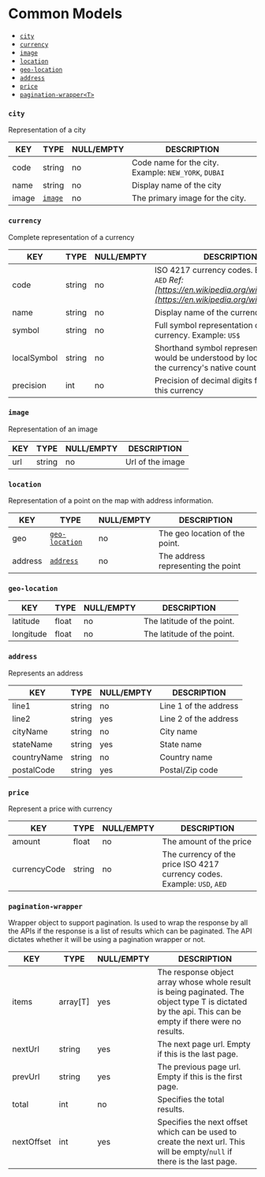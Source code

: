 # Common Models

* [`city`](#city)
* [`currency`](#currency)
* [`image`](#image)
* [`location`](#location)
* [`geo-location`](#geo-location)
* [`address`](#address)
* [`price`](#price)
* [`pagination-wrapper<T>`](#pagination-wrapper)

### `city`

Representation of a city

| KEY   | TYPE                              | NULL/EMPTY | DESCRIPTION                                          |
|-------|-----------------------------------|------------|------------------------------------------------------|
| code  | string                            | no         | Code name for the city. Example: `NEW_YORK`, `DUBAI` |
| name  | string                            | no         | Display name of the city                             |
| image | [`image`](common-models.md#image) | no         | The primary image for the city.                      |

### `currency`

Complete representation of a currency

| KEY         | TYPE   | NULL/EMPTY | DESCRIPTION                                                                                                                            |
|-------------|--------|------------|----------------------------------------------------------------------------------------------------------------------------------------|
| code        | string | no         | ISO 4217 currency codes. Example: `USD`, `AED` *Ref: [https://en.wikipedia.org/wiki/ISO_4217](https://en.wikipedia.org/wiki/ISO_4217)* |
| name        | string | no         | Display name of the currency                                                                                                           |
| symbol      | string | no         | Full symbol representation of the currency. Example: `US$`                                                                             |
| localSymbol | string | no         | Shorthand symbol representation that would be understood by local people in the currency's native country. Example `$`                 |
| precision   | int    | no         | Precision of decimal digits for values in this currency                                                                                |

### `image`

Representation of an image

| KEY | TYPE   | NULL/EMPTY | DESCRIPTION      |
|-----|--------|------------|------------------|
| url | string | no         | Url of the image |

### `location`

Representation of a point on the map with address information.

| KEY     | TYPE                            | NULL/EMPTY | DESCRIPTION                        |
|---------|---------------------------------|------------|------------------------------------|
| geo     | [`geo-location`](#geo-location) | no         | The geo location of the point.     |
| address | [`address`](#address)           | no         | The address representing the point |

### `geo-location`

| KEY       | TYPE  | NULL/EMPTY | DESCRIPTION                |
|-----------|-------|------------|----------------------------|
| latitude  | float | no         | The latitude of the point. |
| longitude | float | no         | The latitude of the point. |

### `address`

Represents an address

| KEY         | TYPE   | NULL/EMPTY | DESCRIPTION           |
|-------------|--------|------------|-----------------------|
| line1       | string | no         | Line 1 of the address |
| line2       | string | yes        | Line 2 of the address |
| cityName    | string | no         | City name             |
| stateName   | string | yes        | State name            |
| countryName | string | no         | Country name          |
| postalCode  | string | yes        | Postal/Zip code       |

### `price`

Represent a price with currency

| KEY          | TYPE   | NULL/EMPTY | DESCRIPTION                                                              |
|--------------|--------|------------|--------------------------------------------------------------------------|
| amount       | float  | no         | The amount of the price                                                  |
| currencyCode | string | no         | The currency of the price ISO 4217 currency codes. Example: `USD`, `AED` |

### `pagination-wrapper`

Wrapper object to support pagination. Is used to wrap the response by all the APIs if the response is a list of results which can be paginated. The API dictates whether it will be using a pagination wrapper or not.

| KEY        | TYPE     | NULL/EMPTY | DESCRIPTION                                                                                                                                            |
|------------|----------|------------|--------------------------------------------------------------------------------------------------------------------------------------------------------|
| items      | array[T] | yes        | The response object array whose whole result is being paginated. The object type T is dictated by the api. This can be empty if there were no results. |
| nextUrl    | string   | yes        | The next page url. Empty if this is the last page.                                                                                                     |
| prevUrl    | string   | yes        | The previous page url. Empty if this is the first page.                                                                                                |
| total      | int      | no         | Specifies the total results.                                                                                                                           |
| nextOffset | int      | yes        | Specifies the next offset which can be used to create the next url. This will be empty/`null` if there is the last page.                               |

